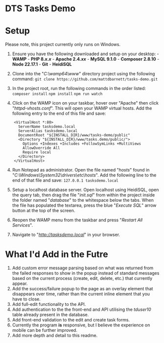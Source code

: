 # DTS Tasks Demo

# Setup
Please note, this project currently only runs on Windows.
1. Ensure you have the following downloaded and setup on your desktop:
		- **WAMP** 
		- **PHP 8.*x*.*x***
		- **Apache 2.4.*xx***
		- **MySQL 9.1.0**
		- **Composer 2.8.10**
		- **Node 22.17.1**
		- **Git**
		- **HeidiSQL**
2. Clone into the "*C:\wamp64\www*" directory project using the following command:
`git clone https://github.com/mattdbarnett/tasks-demo.git`

3. In the project root, run the following commands in the order listed:
    `composer install`
    `npm install`
    `npm run watch`

3. Click on the WAMP icon on your taskbar, hover over "Apache" then click "*httpd-vhosts.conf*". This will open your WAMP virtual hosts. Add the following entry to the end of this file and save:
```
    <VirtualHost *:80>
      ServerName tasksdemo.local
      ServerAlias tasksdemo.local
      DocumentRoot "${INSTALL_DIR}/www/tasks-demo/public"
      <Directory "${INSTALL_DIR}/www/tasks.demo/public/">
        Options +Indexes +Includes +FollowSymLinks +MultiViews
        AllowOverride All
        Require local
      </Directory>
    </VirtualHost>
```
4. Run Notepad as administrator. Open the file named "*hosts*" found in "*C:\Windows\System32\drivers\etc\hosts*". Add the following line to the end of that file and save:
    `127.0.0.1 tasksdemo.local`

5. Setup a localhost database server. Open localhost using HeidiSQL, open the query tab, then drag the file "*init.sql*" from within the project inside the folder named "*database*" to the whitespace below the tabs. When the file has populated the textarea, press the blue "*Execute SQL*" arrow button at the top of the screen.

6. Reopen the WAMP menu from the taskbar and press "*Restart All Services*".

7. Navigate to "*http://tasksdemo.local*" in your browser.

# What I'd Add in the Futre

1. Add custom error message parsing based on what was returned from the failed responses to show in the popup instead of standard messages based on the current process (create, edit, delete, etc.) that currently appear.
2. Add the success/failure popup to the page as an overlay element that disappears over time, rather than the current inline element that you have to close.
3. Add full-edit functionality to the API.
4. Add authentication to the the front-end and API utilising the *tduser10* table already present in the database.
5. Add front-end validation to the edit and create task forms.
6. Currently the program **is** responsive, but I believe the experience on mobile can be further improved.
7. Add more depth and detail to this readme.